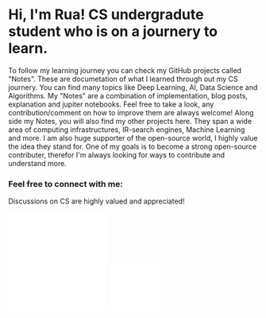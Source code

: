# Hi, I'm Rua! CS undergradute student who is on a journery to learn.
To follow my learning journey you can check my GitHub projects called "Notes". These are documetation of what I learned through out my CS journery. You can find many topics like Deep Learning, AI, Data Science and Algorithms.
My "Notes" are a combination of implementation, blog posts, explanation and jupiter notebooks. Feel free to take a look, any contribution/comment on how to improve them are always welcome! 
Along side my Notes, you will also find my other projects here. They span a wide area of computing infrastructures, IR-search engines, Machine Learning and more.
I am also huge supporter of the open-source world, I highly value the idea they stand for. 
One of my goals is to become a strong open-source contributer, therefor I'm always looking for ways to contribute and understand more.


### Feel free to connect with me:
Discussions on CS are highly valued and appreciated!  

[![LinkedIn](./img/linkedin-light.svg)](https://linkedin.com/in/ruasnv)
[![GitHub](./img/github-cat(1).png)](https://ruasnv.github.io)
